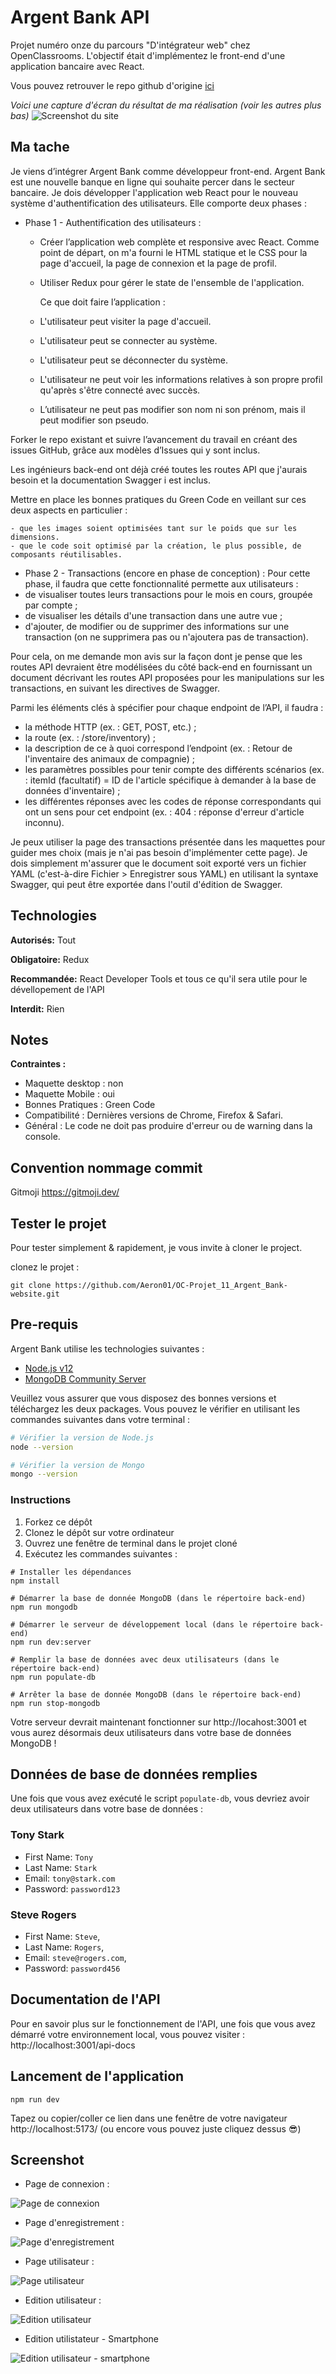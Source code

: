 # Argent Bank API

Projet numéro onze du parcours "D'intégrateur web" chez OpenClassrooms. L'objectif était d'implémentez le front-end d'une application bancaire avec React.

Vous pouvez retrouver le repo github d'origine [ici](https://github.com/OpenClassrooms-Student-Center/ArgentBank-website)

_Voici une capture d'écran du résultat de ma réalisation (voir les autres plus bas)_
![Screenshot du site](./front-end/public/screenshot/Capture%20d’écran%20du%202023-11-17%2017-58-27.png)

## Ma tache

Je viens d’intégrer Argent Bank comme développeur front-end. Argent Bank est une nouvelle banque en ligne qui souhaite percer dans le secteur bancaire.
Je dois développer l'application web React pour le nouveau système d'authentification des utilisateurs.
Elle comporte deux phases :

- Phase 1 - Authentification des utilisateurs :

  - Créer l’application web complète et responsive avec React. Comme point de départ, on m'a fourni le HTML statique et le CSS pour la page d'accueil, la page de connexion et la page de profil.
  - Utiliser Redux pour gérer le state de l'ensemble de l'application.

    Ce que doit faire l’application :

  - L'utilisateur peut visiter la page d'accueil.
  - L'utilisateur peut se connecter au système.
  - L'utilisateur peut se déconnecter du système.
  - L'utilisateur ne peut voir les informations relatives à son propre profil qu'après s'être connecté avec succès.
  - L’utilisateur ne peut pas modifier son nom ni son prénom, mais il peut modifier son pseudo.

Forker le repo existant et suivre l’avancement du travail en créant des issues GitHub, grâce aux modèles d’Issues qui y sont inclus.

Les ingénieurs back-end ont déjà créé toutes les routes API que j'aurais besoin et la documentation Swagger i est inclus.

Mettre en place les bonnes pratiques du Green Code en veillant sur ces deux aspects en particulier :

    - que les images soient optimisées tant sur le poids que sur les dimensions.
    - que le code soit optimisé par la création, le plus possible, de composants réutilisables.

- Phase 2 - Transactions (encore en phase de conception) :
  Pour cette phase, il faudra que cette fonctionnalité permette aux utilisateurs :
- de visualiser toutes leurs transactions pour le mois en cours, groupée par compte ;
- de visualiser les détails d'une transaction dans une autre vue ;
- d'ajouter, de modifier ou de supprimer des informations sur une transaction (on ne supprimera pas ou n'ajoutera pas de transaction).

Pour cela, on me demande mon avis sur la façon dont je pense que les routes API devraient être modélisées du côté back-end en fournissant un document décrivant les routes API proposées pour les manipulations sur les transactions, en suivant les directives de Swagger.

Parmi les éléments clés à spécifier pour chaque endpoint de l’API, il faudra :

- la méthode HTTP (ex. : GET, POST, etc.) ;
- la route (ex. : /store/inventory) ;
- la description de ce à quoi correspond l’endpoint (ex. : Retour de l'inventaire des animaux de compagnie) ;
- les paramètres possibles pour tenir compte des différents scénarios (ex. : itemId (facultatif) = ID de l'article spécifique à demander à la base de données d'inventaire) ;
- les différentes réponses avec les codes de réponse correspondants qui ont un sens pour cet endpoint (ex. : 404 : réponse d'erreur d'article inconnu).

Je peux utiliser la page des transactions présentée dans les maquettes pour guider mes choix (mais je n'ai pas besoin d'implémenter cette page). Je dois simplement m'assurer que le document soit exporté vers un fichier YAML (c'est-à-dire Fichier > Enregistrer sous YAML) en utilisant la syntaxe Swagger, qui peut être exportée dans l'outil d'édition de Swagger.

## Technologies

**Autorisés:** Tout

**Obligatoire:** Redux

**Recommandée:** React Developer Tools et tous ce qu'il sera utile pour le dévellopement de l'API

**Interdit:** Rien

## Notes

**Contraintes :**

- Maquette desktop : non
- Maquette Mobile : oui
- Bonnes Pratiques : Green Code
- Compatibilité : Dernières versions de Chrome, Firefox & Safari.
- Général : Le code ne doit pas produire d'erreur ou de warning dans la console.

## Convention nommage commit

Gitmoji https://gitmoji.dev/

## Tester le projet

Pour tester simplement & rapidement, je vous invite à cloner le project.

clonez le projet :

```terminal
git clone https://github.com/Aeron01/OC-Projet_11_Argent_Bank-website.git
```

## Pre-requis

Argent Bank utilise les technologies suivantes :

- [Node.js v12](https://nodejs.org/en/)
- [MongoDB Community Server](https://www.mongodb.com/try/download/community)

Veuillez vous assurer que vous disposez des bonnes versions et téléchargez les deux packages. Vous pouvez le vérifier en utilisant les commandes suivantes dans votre terminal :

```bash
# Vérifier la version de Node.js
node --version

# Vérifier la version de Mongo
mongo --version
```

### Instructions

1. Forkez ce dépôt
1. Clonez le dépôt sur votre ordinateur
1. Ouvrez une fenêtre de terminal dans le projet cloné
1. Exécutez les commandes suivantes :

```terminal (dans le répertoire back-end et idem dans le répertoire front-end)
# Installer les dépendances
npm install

# Démarrer la base de donnée MongoDB (dans le répertoire back-end)
npm run mongodb

# Démarrer le serveur de développement local (dans le répertoire back-end)
npm run dev:server

# Remplir la base de données avec deux utilisateurs (dans le répertoire back-end)
npm run populate-db

# Arrêter la base de donnée MongoDB (dans le répertoire back-end)
npm run stop-mongodb
```

Votre serveur devrait maintenant fonctionner sur http://locahost:3001 et vous aurez désormais deux utilisateurs dans votre base de données MongoDB !

## Données de base de données remplies

Une fois que vous avez exécuté le script `populate-db`, vous devriez avoir deux utilisateurs dans votre base de données :

### Tony Stark

- First Name: `Tony`
- Last Name: `Stark`
- Email: `tony@stark.com`
- Password: `password123`

### Steve Rogers

- First Name: `Steve`,
- Last Name: `Rogers`,
- Email: `steve@rogers.com`,
- Password: `password456`

## Documentation de l'API

Pour en savoir plus sur le fonctionnement de l'API, une fois que vous avez démarré votre environnement local, vous pouvez visiter : http://localhost:3001/api-docs

## Lancement de l'application

```terminal (dans le repertoire front-end)
npm run dev
```

Tapez ou copier/coller ce lien dans une fenêtre de votre navigateur http://localhost:5173/ (ou encore vous pouvez juste cliquez dessus :sunglasses:)

## Screenshot

- Page de connexion :

![Page de connexion](./front-end/public/screenshot/Capture%20d’écran%20du%202023-11-17%2017-58-41.png)
&nbsp;

- Page d'enregistrement :

![Page d'enregistrement](./front-end/public/screenshot/Capture%20d’écran%20du%202023-11-17%2017-58-49.png)
&nbsp;

- Page utilisateur :

![Page utilisateur](./front-end/public/screenshot/Capture%20d’écran%20du%202023-11-17%2017-59-12.png)
&nbsp;

- Edition utilisateur :

![Edition utilisateur](./front-end/public/screenshot/Capture%20d’écran%20du%202023-11-17%2018-45-11.png)
&nbsp;

- Edition utilistateur - Smartphone

![Edition utilisateur - smartphone](./front-end/public/screenshot/Capture%20d’écran%20du%202023-11-17%2018-44-48.png)

